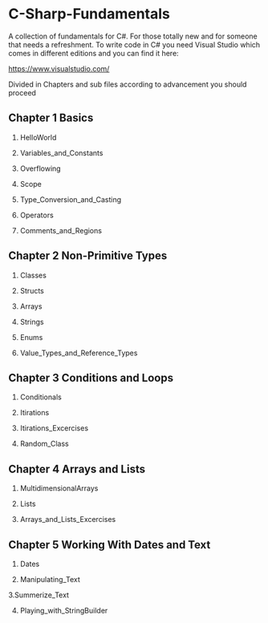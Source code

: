 # C-Sharp-Fundamentals

A collection of fundamentals for C#. For those totally new and for someone that needs a refreshment. 
To write code in C# you need Visual Studio which comes in different editions and you can find it here:

https://www.visualstudio.com/

Divided in Chapters and sub files according to advancement you should proceed

## Chapter 1 Basics

1. HelloWorld

2. Variables_and_Constants

3. Overflowing

4. Scope

5. Type_Conversion_and_Casting

6. Operators

7. Comments_and_Regions

## Chapter 2 Non-Primitive Types 

1. Classes

2. Structs

3. Arrays

4. Strings

5. Enums

6. Value_Types_and_Reference_Types

## Chapter 3 Conditions and Loops

1. Conditionals

2. Itirations

3. Itirations_Excercises

4. Random_Class

## Chapter 4 Arrays and Lists

1. MultidimensionalArrays

2. Lists

3. Arrays_and_Lists_Excercises

## Chapter 5 Working With Dates and Text

1. Dates

2. Manipulating_Text

3.Summerize_Text

4. Playing_with_StringBuilder


